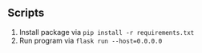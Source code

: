 ## Scripts
1. Install package via `pip install -r requirements.txt`
2. Run program via `flask run --host=0.0.0.0`